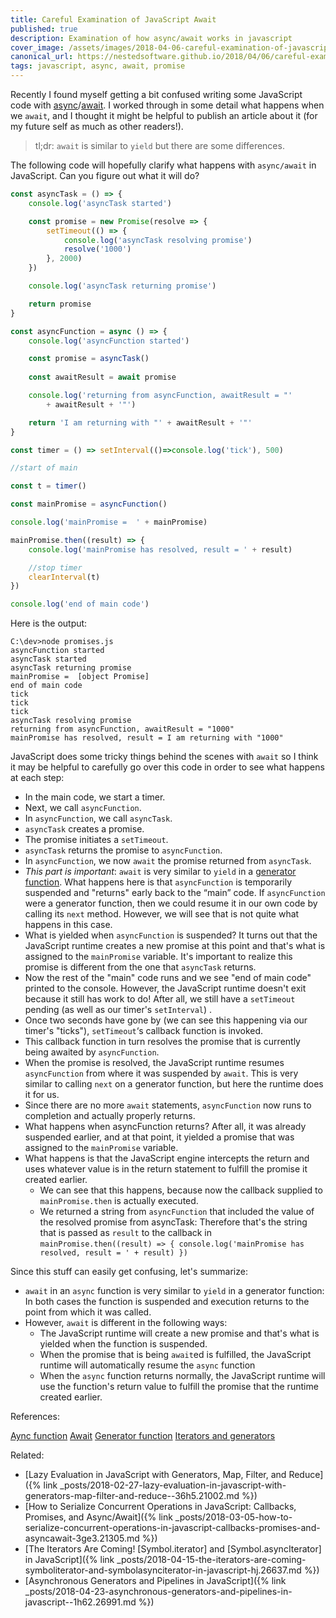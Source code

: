 ```yaml
---
title: Careful Examination of JavaScript Await 
published: true
description: Examination of how async/await works in javascript
cover_image: /assets/images/2018-04-06-careful-examination-of-javascript-await--109.25561/l82sxida87og3adym2xw.jpg
canonical_url: https://nestedsoftware.github.io/2018/04/06/careful-examination-of-javascript-await-109.25561.html 
tags: javascript, async, await, promise
---
```


Recently I found myself getting a bit confused writing some JavaScript code with [async](https://developer.mozilla.org/en-US/docs/Web/JavaScript/Reference/Statements/async_function)/[await](https://developer.mozilla.org/en-US/docs/Web/JavaScript/Reference/Operators/await). I worked through in some detail what happens when we `await`, and I thought it might be helpful to publish an article about it (for my future self as much as other readers!).

>tl;dr: `await` is similar to `yield` but there are some differences.

The following code will hopefully clarify what happens with `async/await` in JavaScript. Can you figure out what it will do?

```javascript
const asyncTask = () => {
	console.log('asyncTask started')

	const promise = new Promise(resolve => {
		setTimeout(() => { 
			console.log('asyncTask resolving promise')
			resolve('1000')
		}, 2000)
	})

	console.log('asyncTask returning promise')

	return promise
}

const asyncFunction = async () => {
	console.log('asyncFunction started')

	const promise = asyncTask()
	
	const awaitResult = await promise

	console.log('returning from asyncFunction, awaitResult = "' 
		+ awaitResult + '"')

	return 'I am returning with "' + awaitResult + '"'
}

const timer = () => setInterval(()=>console.log('tick'), 500)

//start of main

const t = timer()

const mainPromise = asyncFunction()

console.log('mainPromise =  ' + mainPromise)

mainPromise.then((result) => {
	console.log('mainPromise has resolved, result = ' + result)

	//stop timer
	clearInterval(t)
})

console.log('end of main code')

```

Here is the output:
```
C:\dev>node promises.js
asyncFunction started
asyncTask started
asyncTask returning promise
mainPromise =  [object Promise]
end of main code
tick
tick
tick
asyncTask resolving promise
returning from asyncFunction, awaitResult = "1000"
mainPromise has resolved, result = I am returning with "1000"
```
JavaScript does some tricky things behind the scenes with `await` so I think it may be  helpful to carefully go over this code in order to see what happens at each step:

- In the main code, we start a timer.
- Next, we call `asyncFunction`.
- In `asyncFunction`, we call `asyncTask`.
- `asyncTask` creates a promise. 
- The promise initiates a `setTimeout`.
- `asyncTask` returns the promise to `asyncFunction`.
- In `asyncFunction`, we now `await` the promise returned from `asyncTask`. 
- _This part is important_: `await` is very similar to `yield` in a [generator function](https://developer.mozilla.org/en-US/docs/Web/JavaScript/Reference/Statements/function%2A). What happens here is that `asyncFunction` is temporarily suspended and "returns" early back to the “main” code. If `asyncFunction` were a generator function, then we could resume it in our own code by calling its `next` method. However, we will see that is not quite what happens in this case.
- What is yielded when `asyncFunction` is suspended? It turns out that the JavaScript runtime creates a new promise at this point and that's what is assigned to the `mainPromise` variable. It's important to realize this promise is different from the one that `asyncTask` returns.
- Now the rest of the "main" code runs and we see "end of main code" printed to the console. However, the JavaScript runtime doesn't exit because it still has work to do! After all, we still have a `setTimeout` pending (as well as our timer's `setInterval`) .
- Once two seconds have gone by (we can see this happening via our timer's "ticks"), `setTimeout`‘s callback function is invoked.
- This callback function in turn resolves the promise that is currently being awaited by `asyncFunction`.
- When the promise is resolved, the JavaScript runtime resumes `asyncFunction` from where it was suspended by `await`. This is very similar to calling `next` on a generator function, but here the runtime does it for us.
- Since there are no more `await` statements, `asyncFunction` now runs to completion and actually properly returns.
- What happens when asyncFunction returns? After all, it was already suspended earlier, and at that point, it yielded a promise that was assigned to the  `mainPromise` variable.
- What happens is that the JavaScript engine intercepts the return and uses whatever value is in the return statement to fulfill the promise it created earlier. 
  - We can see that this happens, because now the callback supplied to `mainPromise.then` is actually executed. 
  - We returned a string from `asyncFunction` that included the value of the resolved promise from asyncTask: Therefore that's the string that is passed as `result` to the callback  in `mainPromise.then((result) => { console.log('mainPromise has resolved, result = ' + result) })`

Since this stuff can easily get confusing, let's summarize:
- `await` in an `async` function is very similar to `yield` in a generator function: In both cases the function is suspended and execution returns to the point from which it was called. 
- However, `await` is different in the following ways:
  - The JavaScript runtime will create a new promise and that's what is yielded when the function is suspended.
  - When the promise that is being `await`ed  is fulfilled, the JavaScript runtime will automatically resume the `async` function
  - When the `async` function returns normally, the JavaScript runtime will use the function's return value to fulfill the promise that the runtime created earlier.

References:

[Aync function](https://developer.mozilla.org/en-US/docs/Web/JavaScript/Reference/Statements/async_function)
[Await](https://developer.mozilla.org/en-US/docs/Web/JavaScript/Reference/Operators/await)
[Generator function](https://developer.mozilla.org/en-US/docs/Web/JavaScript/Reference/Statements/function%2A)
[Iterators and generators](https://developer.mozilla.org/en-US/docs/Web/JavaScript/Guide/Iterators_and_Generators)

Related: 

* [Lazy Evaluation in JavaScript with Generators, Map, Filter, and Reduce]({% link _posts/2018-02-27-lazy-evaluation-in-javascript-with-generators-map-filter-and-reduce--36h5.21002.md %})
* [How to Serialize Concurrent Operations in JavaScript: Callbacks, Promises, and Async/Await]({% link _posts/2018-03-05-how-to-serialize-concurrent-operations-in-javascript-callbacks-promises-and-asyncawait-3ge3.21305.md %})
* [The Iterators Are Coming! [Symbol.iterator] and [Symbol.asyncIterator] in JavaScript]({% link _posts/2018-04-15-the-iterators-are-coming-symboliterator-and-symbolasynciterator-in-javascript-hj.26637.md %})
* [Asynchronous Generators and Pipelines in JavaScript]({% link _posts/2018-04-23-asynchronous-generators-and-pipelines-in-javascript--1h62.26991.md %})
